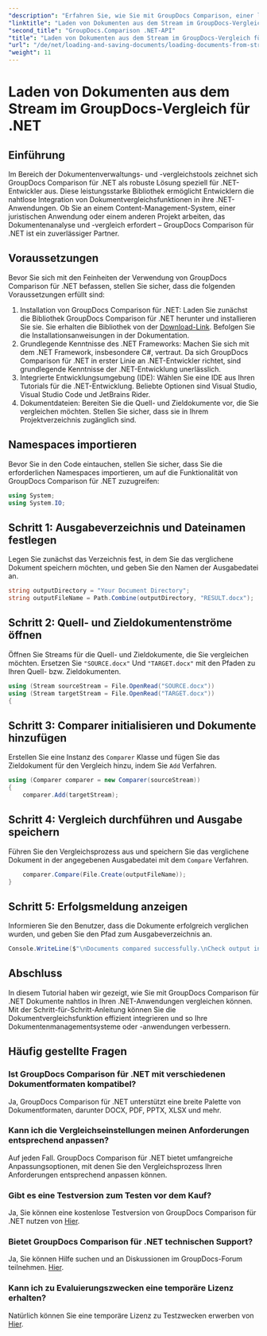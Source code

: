 ```yaml
---
"description": "Erfahren Sie, wie Sie mit GroupDocs Comparison, einer leistungsstarken .NET-Bibliothek, mühelos Dokumente in .NET-Anwendungen vergleichen."
"linktitle": "Laden von Dokumenten aus dem Stream im GroupDocs-Vergleich für .NET"
"second_title": "GroupDocs.Comparison .NET-API"
"title": "Laden von Dokumenten aus dem Stream im GroupDocs-Vergleich für .NET"
"url": "/de/net/loading-and-saving-documents/loading-documents-from-stream/"
"weight": 11
---
```


# Laden von Dokumenten aus dem Stream im GroupDocs-Vergleich für .NET

## Einführung
Im Bereich der Dokumentenverwaltungs- und -vergleichstools zeichnet sich GroupDocs Comparison für .NET als robuste Lösung speziell für .NET-Entwickler aus. Diese leistungsstarke Bibliothek ermöglicht Entwicklern die nahtlose Integration von Dokumentvergleichsfunktionen in ihre .NET-Anwendungen. Ob Sie an einem Content-Management-System, einer juristischen Anwendung oder einem anderen Projekt arbeiten, das Dokumentenanalyse und -vergleich erfordert – GroupDocs Comparison für .NET ist ein zuverlässiger Partner.
## Voraussetzungen
Bevor Sie sich mit den Feinheiten der Verwendung von GroupDocs Comparison für .NET befassen, stellen Sie sicher, dass die folgenden Voraussetzungen erfüllt sind:
1. Installation von GroupDocs Comparison für .NET: Laden Sie zunächst die Bibliothek GroupDocs Comparison für .NET herunter und installieren Sie sie. Sie erhalten die Bibliothek von der [Download-Link](https://releases.groupdocs.com/comparison/net/). Befolgen Sie die Installationsanweisungen in der Dokumentation.
2. Grundlegende Kenntnisse des .NET Frameworks: Machen Sie sich mit dem .NET Framework, insbesondere C#, vertraut. Da sich GroupDocs Comparison für .NET in erster Linie an .NET-Entwickler richtet, sind grundlegende Kenntnisse der .NET-Entwicklung unerlässlich.
3. Integrierte Entwicklungsumgebung (IDE): Wählen Sie eine IDE aus Ihren Tutorials für die .NET-Entwicklung. Beliebte Optionen sind Visual Studio, Visual Studio Code und JetBrains Rider.
4. Dokumentdateien: Bereiten Sie die Quell- und Zieldokumente vor, die Sie vergleichen möchten. Stellen Sie sicher, dass sie in Ihrem Projektverzeichnis zugänglich sind.

## Namespaces importieren
Bevor Sie in den Code eintauchen, stellen Sie sicher, dass Sie die erforderlichen Namespaces importieren, um auf die Funktionalität von GroupDocs Comparison für .NET zuzugreifen:
```csharp
using System;
using System.IO;
```
## Schritt 1: Ausgabeverzeichnis und Dateinamen festlegen
Legen Sie zunächst das Verzeichnis fest, in dem Sie das verglichene Dokument speichern möchten, und geben Sie den Namen der Ausgabedatei an.
```csharp
string outputDirectory = "Your Document Directory";
string outputFileName = Path.Combine(outputDirectory, "RESULT.docx");
```
## Schritt 2: Quell- und Zieldokumentenströme öffnen
Öffnen Sie Streams für die Quell- und Zieldokumente, die Sie vergleichen möchten. Ersetzen Sie `"SOURCE.docx"` Und `"TARGET.docx"` mit den Pfaden zu Ihren Quell- bzw. Zieldokumenten.
```csharp
using (Stream sourceStream = File.OpenRead("SOURCE.docx"))
using (Stream targetStream = File.OpenRead("TARGET.docx"))
{
```
## Schritt 3: Comparer initialisieren und Dokumente hinzufügen
Erstellen Sie eine Instanz des `Comparer` Klasse und fügen Sie das Zieldokument für den Vergleich hinzu, indem Sie `Add` Verfahren.
```csharp
using (Comparer comparer = new Comparer(sourceStream))
{
    comparer.Add(targetStream);
```
## Schritt 4: Vergleich durchführen und Ausgabe speichern
Führen Sie den Vergleichsprozess aus und speichern Sie das verglichene Dokument in der angegebenen Ausgabedatei mit dem `Compare` Verfahren.
```csharp
    comparer.Compare(File.Create(outputFileName));
}
```
## Schritt 5: Erfolgsmeldung anzeigen
Informieren Sie den Benutzer, dass die Dokumente erfolgreich verglichen wurden, und geben Sie den Pfad zum Ausgabeverzeichnis an.
```csharp
Console.WriteLine($"\nDocuments compared successfully.\nCheck output in {outputDirectory}.");
```

## Abschluss
In diesem Tutorial haben wir gezeigt, wie Sie mit GroupDocs Comparison für .NET Dokumente nahtlos in Ihren .NET-Anwendungen vergleichen können. Mit der Schritt-für-Schritt-Anleitung können Sie die Dokumentvergleichsfunktion effizient integrieren und so Ihre Dokumentenmanagementsysteme oder -anwendungen verbessern.
## Häufig gestellte Fragen
### Ist GroupDocs Comparison für .NET mit verschiedenen Dokumentformaten kompatibel?
Ja, GroupDocs Comparison für .NET unterstützt eine breite Palette von Dokumentformaten, darunter DOCX, PDF, PPTX, XLSX und mehr.
### Kann ich die Vergleichseinstellungen meinen Anforderungen entsprechend anpassen?
Auf jeden Fall. GroupDocs Comparison für .NET bietet umfangreiche Anpassungsoptionen, mit denen Sie den Vergleichsprozess Ihren Anforderungen entsprechend anpassen können.
### Gibt es eine Testversion zum Testen vor dem Kauf?
Ja, Sie können eine kostenlose Testversion von GroupDocs Comparison für .NET nutzen von [Hier](https://releases.groupdocs.com/).
### Bietet GroupDocs Comparison für .NET technischen Support?
Ja, Sie können Hilfe suchen und an Diskussionen im GroupDocs-Forum teilnehmen. [Hier](https://forum.groupdocs.com/c/comparison/12).
### Kann ich zu Evaluierungszwecken eine temporäre Lizenz erhalten?
Natürlich können Sie eine temporäre Lizenz zu Testzwecken erwerben von [Hier](https://purchase.groupdocs.com/temporary-license/).